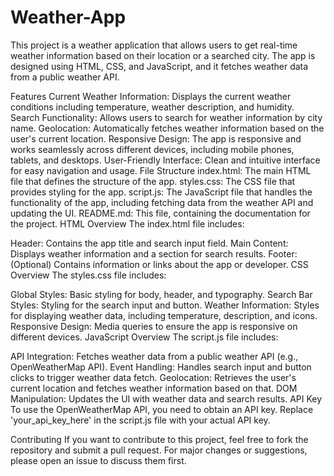 # Weather-App
This project is a weather application that allows users to get real-time weather information based on their location or a searched city. The app is designed using HTML, CSS, and JavaScript, and it fetches weather data from a public weather API.

Features
Current Weather Information: Displays the current weather conditions including temperature, weather description, and humidity.
Search Functionality: Allows users to search for weather information by city name.
Geolocation: Automatically fetches weather information based on the user's current location.
Responsive Design: The app is responsive and works seamlessly across different devices, including mobile phones, tablets, and desktops.
User-Friendly Interface: Clean and intuitive interface for easy navigation and usage.
File Structure
index.html: The main HTML file that defines the structure of the app.
styles.css: The CSS file that provides styling for the app.
script.js: The JavaScript file that handles the functionality of the app, including fetching data from the weather API and updating the UI.
README.md: This file, containing the documentation for the project.
HTML Overview
The index.html file includes:

Header: Contains the app title and search input field.
Main Content: Displays weather information and a section for search results.
Footer: (Optional) Contains information or links about the app or developer.
CSS Overview
The styles.css file includes:

Global Styles: Basic styling for body, header, and typography.
Search Bar Styles: Styling for the search input and button.
Weather Information: Styles for displaying weather data, including temperature, description, and icons.
Responsive Design: Media queries to ensure the app is responsive on different devices.
JavaScript Overview
The script.js file includes:

API Integration: Fetches weather data from a public weather API (e.g., OpenWeatherMap API).
Event Handling: Handles search input and button clicks to trigger weather data fetch.
Geolocation: Retrieves the user's current location and fetches weather information based on that.
DOM Manipulation: Updates the UI with weather data and search results.
API Key
To use the OpenWeatherMap API, you need to obtain an API key. Replace 'your_api_key_here' in the script.js file with your actual API key.

Contributing
If you want to contribute to this project, feel free to fork the repository and submit a pull request. For major changes or suggestions, please open an issue to discuss them first.
